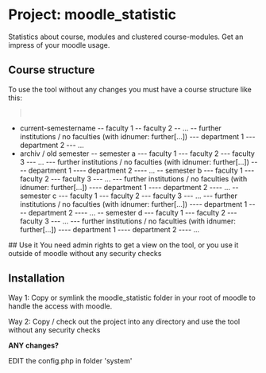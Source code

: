 # Project: moodle_statistic
Statistics about course, modules and clustered course-modules. Get an impress of your moodle usage.

## Course structure
To use the tool without any changes you must have a course structure like this:


><pre>
- current-semestername
-- faculty 1
-- faculty 2
-- ...
-- further institutions / no faculties (with idnumer: further[...])
--- department 1
--- department 2
--- ...
- archiv / old semester
-- semester a
--- faculty 1
--- faculty 2
--- faculty 3
--- ...
--- further institutions / no faculties (with idnumer: further[...])
---- department 1
---- department 2
---- ...
-- semester b
--- faculty 1
--- faculty 2
--- faculty 3
--- ...
--- further institutions / no faculties (with idnumer: further[...])
---- department 1
---- department 2
---- ...
-- semester c
--- faculty 1
--- faculty 2
--- faculty 3
--- ...
--- further institutions / no faculties (with idnumer: further[...])
---- department 1
---- department 2
---- ...
-- semester d
--- faculty 1
--- faculty 2
--- faculty 3
--- ...
--- further institutions / no faculties (with idnumer: further[...])
---- department 1
---- department 2
---- ...
</pre>
## Use it
You need admin rights to get a view on the tool, or you use it outside of moodle without any security checks

## Installation
Way 1: Copy or symlink the moodle_statistic folder in your root of moodle to handle the access with moodle.

Way 2: Copy / check out the project into any directory and use the tool without any security checks
<br/>

**ANY changes?**

EDIT the config.php in folder 'system'